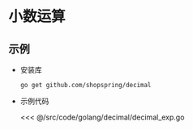 # 小数运算

## 示例

- 安装库

	```shell
	go get github.com/shopspring/decimal
	```

- 示例代码

	<<< @/src/code/golang/decimal/decimal_exp.go
